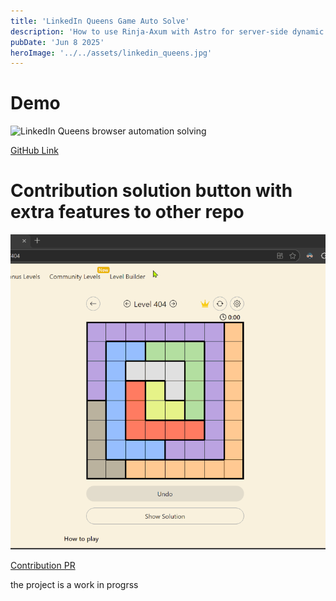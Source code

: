 ```yaml
---
title: 'LinkedIn Queens Game Auto Solve'
description: 'How to use Rinja-Axum with Astro for server-side dynamic data injection'
pubDate: 'Jun 8 2025'
heroImage: '../../assets/linkedin_queens.jpg'
---
```

# Demo
![LinkedIn Queens browser automation solving](/LinkedIn_queens_demo.gif)

[GitHub Link](https://github.com/abd0-omar/linkedin_queens)

# Contribution solution button with extra features to other repo
![LinkedIn Queens Cotribution](../../assets/linkedin_queens_contribution_demo.gif)

[Contribution PR](https://github.com/samimsu/queens-game-linkedin/pull/678)

the project is a work in progrss